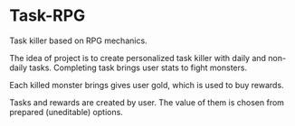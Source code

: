 # Task-RPG
Task killer based on RPG mechanics.

The idea of project is to create personalized task killer with daily and non-daily tasks.
Completing task brings user stats to fight monsters.

Each killed monster brings gives user gold, which is used to buy rewards.

Tasks and rewards are created by user. The value of them is chosen from prepared (uneditable) options.